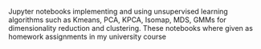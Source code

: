 Jupyter notebooks implementing and using unsupervised learning algorithms such as Kmeans,  PCA, KPCA, Isomap, MDS, GMMs for dimensionality reduction and clustering.
These notebooks where given as homework assignments in my university course
